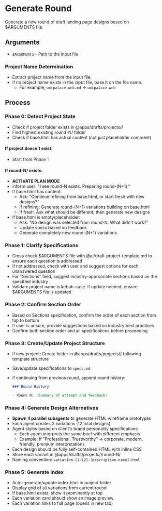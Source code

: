 # Generate Round

Generate a new round of draft landing page designs based on $ARGUMENTS file.

## Arguments

- `$ARGUMENTS` - Path to the input file

### Project Name Determination

- Extract project name from the input file.
- If no project name exists in the input file, base it on the file name.
  - For example, `umipalace-web.md` → `umipalace-web`

## Process

### Phase 0: Detect Project State

- Check if project folder exists in @apps/drafts/projects/<project-name>/
- Find highest existing round-N/ folder
- Check if base.html has actual content (not just placeholder comment)

#### If project doesn't exist:

- Start from Phase 1

#### If round-N/ exists:

- **ACTIVATE PLAN MODE**
- Inform user: "I see round-N exists. Preparing round-(N+1)."
- If base.html has content:
  - Ask: "Continue refining from base.html, or start fresh with new designs?"
  - If refining: Generate round-(N+1) variations building on base.html
  - If fresh: Ask what should be different, then generate new designs
- If base.html is empty/placeholder:
  - Ask: "No design was selected from round-N. What didn't work?"
  - Update specs based on feedback
  - Generate completely new round-(N+1) variations

### Phase 1: Clarify Specifications

- Cross check $ARGUMENTS file with @ai/draft-project-template.md to ensure each question is addressed
- If not addressed, check with user and suggest options for each unanswered question
- For "Sections" field, suggest industry-appropriate sections based on the specified industry
- Validate project name is kebab-case. If update needed, ensure $ARGUMENTS file is updated

### Phase 2: Confirm Section Order

- Based on Sections specification, confirm the order of each section from top to bottom
- If user is unsure, provide suggestions based on industry best practices
- Confirm both section order and all specifications before proceeding

### Phase 3: Create/Update Project Structure

- If new project: Create folder in @apps/drafts/projects/<project-name>/ following template structure
- Save/update specifications to `specs.md`
- If continuing from previous round, append round history:

  ```markdown
  ### Round History

  - Round N: [Summary of attempt and feedback]
  ```

### Phase 4: Generate Design Alternatives

- **Spawn 4 parallel subagents** to generate HTML wireframe prototypes
- Each agent creates 3 variations (12 total designs)
- Agent styles based on client's brand personality specifications:
  - Each agent interprets the same brief with different emphasis
  - Example: If "Professional, Trustworthy" → corporate, modern, friendly, premium interpretations
- Each design should be fully self-contained HTML with inline CSS
- Store each variant in @apps/drafts/projects/<project-name>/round-N/
- Naming convention: `variation-[1-12]-[descriptive-name].html`

### Phase 5: Generate Index

- Auto-generate/update index.html in project folder
- Display grid of all variations from current round
- If base.html exists, show it prominently at top
- Each variation card should show an image preview.
- Each variation links to full page (opens in new tab)

